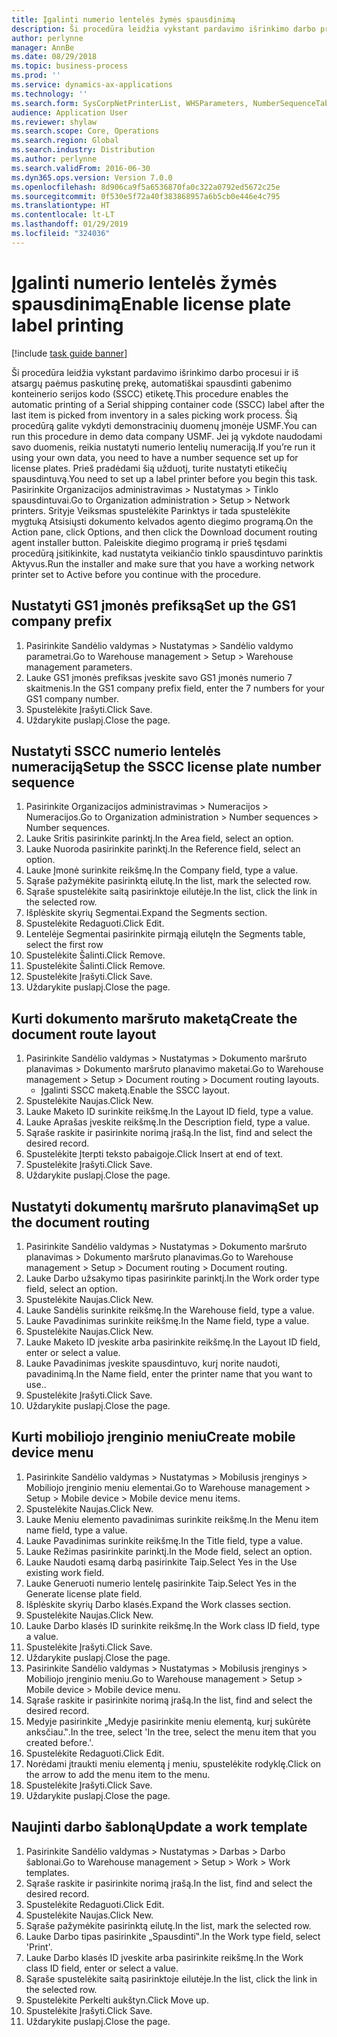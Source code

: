 ```yaml
---
title: Įgalinti numerio lentelės žymės spausdinimą
description: Ši procedūra leidžia vykstant pardavimo išrinkimo darbo procesui ir iš atsargų paėmus paskutinę prekę, automatiškai spausdinti gabenimo konteinerio serijos kodo (SSCC) etiketę.
author: perlynne
manager: AnnBe
ms.date: 08/29/2018
ms.topic: business-process
ms.prod: ''
ms.service: dynamics-ax-applications
ms.technology: ''
ms.search.form: SysCorpNetPrinterList, WHSParameters, NumberSequenceTableListPage, NumberSequenceDetails, WHSDocumentRoutingLayout, WHSDocumentRouting, WHSRFMenuItem, WHSRFMenu, WHSWorkTemplateTable
audience: Application User
ms.reviewer: shylaw
ms.search.scope: Core, Operations
ms.search.region: Global
ms.search.industry: Distribution
ms.author: perlynne
ms.search.validFrom: 2016-06-30
ms.dyn365.ops.version: Version 7.0.0
ms.openlocfilehash: 8d906ca9f5a6536870fa0c322a0792ed5672c25e
ms.sourcegitcommit: 0f530e5f72a40f383868957a6b5cb0e446e4c795
ms.translationtype: HT
ms.contentlocale: lt-LT
ms.lasthandoff: 01/29/2019
ms.locfileid: "324036"
---
```

# <a name="enable-license-plate-label-printing"></a><span data-ttu-id="910c9-103">Įgalinti numerio lentelės žymės spausdinimą</span><span class="sxs-lookup"><span data-stu-id="910c9-103">Enable license plate label printing</span></span>

[!include [task guide banner](../../includes/task-guide-banner.md)]

<span data-ttu-id="910c9-104">Ši procedūra leidžia vykstant pardavimo išrinkimo darbo procesui ir iš atsargų paėmus paskutinę prekę, automatiškai spausdinti gabenimo konteinerio serijos kodo (SSCC) etiketę.</span><span class="sxs-lookup"><span data-stu-id="910c9-104">This procedure enables the automatic printing of a Serial shipping container code (SSCC) label after the last item is picked from inventory in a sales picking work process.</span></span> <span data-ttu-id="910c9-105">Šią procedūrą galite vykdyti demonstracinių duomenų įmonėje USMF.</span><span class="sxs-lookup"><span data-stu-id="910c9-105">You can run this procedure in demo data company USMF.</span></span> <span data-ttu-id="910c9-106">Jei ją vykdote naudodami savo duomenis, reikia nustatyti numerio lentelių numeraciją.</span><span class="sxs-lookup"><span data-stu-id="910c9-106">If you’re run it using your own data, you need to have a number sequence set up for license plates.</span></span> <span data-ttu-id="910c9-107">Prieš pradėdami šią užduotį, turite nustatyti etikečių spausdintuvą.</span><span class="sxs-lookup"><span data-stu-id="910c9-107">You need to set up a label printer before you begin this task.</span></span> <span data-ttu-id="910c9-108">Pasirinkite Organizacijos administravimas > Nustatymas > Tinklo spausdintuvai.</span><span class="sxs-lookup"><span data-stu-id="910c9-108">Go to Organization administration > Setup > Network printers.</span></span> <span data-ttu-id="910c9-109">Srityje Veiksmas spustelėkite Parinktys ir tada spustelėkite mygtuką Atsisiųsti dokumento kelvados agento diegimo programą.</span><span class="sxs-lookup"><span data-stu-id="910c9-109">On the Action pane, click Options, and then click the Download document routing agent installer button.</span></span> <span data-ttu-id="910c9-110">Paleiskite diegimo programą ir prieš tęsdami procedūrą įsitikinkite, kad nustatyta veikiančio tinklo spausdintuvo parinktis Aktyvus.</span><span class="sxs-lookup"><span data-stu-id="910c9-110">Run the installer and make sure that you have a working network printer set to Active before you continue with the procedure.</span></span>


## <a name="set-up-the-gs1-company-prefix"></a><span data-ttu-id="910c9-111">Nustatyti GS1 įmonės prefiksą</span><span class="sxs-lookup"><span data-stu-id="910c9-111">Set up the GS1 company prefix</span></span>
1. <span data-ttu-id="910c9-112">Pasirinkite Sandėlio valdymas > Nustatymas > Sandėlio valdymo parametrai.</span><span class="sxs-lookup"><span data-stu-id="910c9-112">Go to Warehouse management > Setup > Warehouse management parameters.</span></span>
2. <span data-ttu-id="910c9-113">Lauke GS1 įmonės prefiksas įveskite savo GS1 įmonės numerio 7 skaitmenis.</span><span class="sxs-lookup"><span data-stu-id="910c9-113">In the GS1 company prefix field, enter the 7 numbers for your GS1 company number.</span></span>
3. <span data-ttu-id="910c9-114">Spustelėkite Įrašyti.</span><span class="sxs-lookup"><span data-stu-id="910c9-114">Click Save.</span></span>
4. <span data-ttu-id="910c9-115">Uždarykite puslapį.</span><span class="sxs-lookup"><span data-stu-id="910c9-115">Close the page.</span></span>

## <a name="setup-the-sscc-license-plate-number-sequence"></a><span data-ttu-id="910c9-116">Nustatyti SSCC numerio lentelės numeraciją</span><span class="sxs-lookup"><span data-stu-id="910c9-116">Setup the SSCC license plate number sequence</span></span>
1. <span data-ttu-id="910c9-117">Pasirinkite Organizacijos administravimas > Numeracijos > Numeracijos.</span><span class="sxs-lookup"><span data-stu-id="910c9-117">Go to Organization administration > Number sequences > Number sequences.</span></span>
2. <span data-ttu-id="910c9-118">Lauke Sritis pasirinkite parinktį.</span><span class="sxs-lookup"><span data-stu-id="910c9-118">In the Area field, select an option.</span></span>
3. <span data-ttu-id="910c9-119">Lauke Nuoroda pasirinkite parinktį.</span><span class="sxs-lookup"><span data-stu-id="910c9-119">In the Reference field, select an option.</span></span>
4. <span data-ttu-id="910c9-120">Lauke Įmonė surinkite reikšmę.</span><span class="sxs-lookup"><span data-stu-id="910c9-120">In the Company field, type a value.</span></span>
5. <span data-ttu-id="910c9-121">Sąraše pažymėkite pasirinktą eilutę.</span><span class="sxs-lookup"><span data-stu-id="910c9-121">In the list, mark the selected row.</span></span>
6. <span data-ttu-id="910c9-122">Sąraše spustelėkite saitą pasirinktoje eilutėje.</span><span class="sxs-lookup"><span data-stu-id="910c9-122">In the list, click the link in the selected row.</span></span>
7. <span data-ttu-id="910c9-123">Išplėskite skyrių Segmentai.</span><span class="sxs-lookup"><span data-stu-id="910c9-123">Expand the Segments section.</span></span>
8. <span data-ttu-id="910c9-124">Spustelėkite Redaguoti.</span><span class="sxs-lookup"><span data-stu-id="910c9-124">Click Edit.</span></span>
9. <span data-ttu-id="910c9-125">Lentelėje Segmentai pasirinkite pirmąją eilutę</span><span class="sxs-lookup"><span data-stu-id="910c9-125">In the Segments table, select the first row</span></span>
10. <span data-ttu-id="910c9-126">Spustelėkite Šalinti.</span><span class="sxs-lookup"><span data-stu-id="910c9-126">Click Remove.</span></span>
11. <span data-ttu-id="910c9-127">Spustelėkite Šalinti.</span><span class="sxs-lookup"><span data-stu-id="910c9-127">Click Remove.</span></span>
12. <span data-ttu-id="910c9-128">Spustelėkite Įrašyti.</span><span class="sxs-lookup"><span data-stu-id="910c9-128">Click Save.</span></span>
13. <span data-ttu-id="910c9-129">Uždarykite puslapį.</span><span class="sxs-lookup"><span data-stu-id="910c9-129">Close the page.</span></span>

## <a name="create-the-document-route-layout"></a><span data-ttu-id="910c9-130">Kurti dokumento maršruto maketą</span><span class="sxs-lookup"><span data-stu-id="910c9-130">Create the document route layout</span></span>
1. <span data-ttu-id="910c9-131">Pasirinkite Sandėlio valdymas > Nustatymas > Dokumento maršruto planavimas > Dokumento maršruto planavimo maketai.</span><span class="sxs-lookup"><span data-stu-id="910c9-131">Go to Warehouse management > Setup > Document routing > Document routing layouts.</span></span>
    * <span data-ttu-id="910c9-132">Įgalinti SSCC maketą.</span><span class="sxs-lookup"><span data-stu-id="910c9-132">Enable the SSCC layout.</span></span>  
2. <span data-ttu-id="910c9-133">Spustelėkite Naujas.</span><span class="sxs-lookup"><span data-stu-id="910c9-133">Click New.</span></span>
3. <span data-ttu-id="910c9-134">Lauke Maketo ID surinkite reikšmę.</span><span class="sxs-lookup"><span data-stu-id="910c9-134">In the Layout ID field, type a value.</span></span>
4. <span data-ttu-id="910c9-135">Lauke Aprašas įveskite reikšmę.</span><span class="sxs-lookup"><span data-stu-id="910c9-135">In the Description field, type a value.</span></span>
5. <span data-ttu-id="910c9-136">Sąraše raskite ir pasirinkite norimą įrašą.</span><span class="sxs-lookup"><span data-stu-id="910c9-136">In the list, find and select the desired record.</span></span>
6. <span data-ttu-id="910c9-137">Spustelėkite Įterpti teksto pabaigoje.</span><span class="sxs-lookup"><span data-stu-id="910c9-137">Click Insert at end of text.</span></span>
7. <span data-ttu-id="910c9-138">Spustelėkite Įrašyti.</span><span class="sxs-lookup"><span data-stu-id="910c9-138">Click Save.</span></span>
8. <span data-ttu-id="910c9-139">Uždarykite puslapį.</span><span class="sxs-lookup"><span data-stu-id="910c9-139">Close the page.</span></span>

## <a name="set-up-the-document-routing"></a><span data-ttu-id="910c9-140">Nustatyti dokumentų maršruto planavimą</span><span class="sxs-lookup"><span data-stu-id="910c9-140">Set up the document routing</span></span>
1. <span data-ttu-id="910c9-141">Pasirinkite Sandėlio valdymas > Nustatymas > Dokumento maršruto planavimas > Dokumento maršruto planavimas.</span><span class="sxs-lookup"><span data-stu-id="910c9-141">Go to Warehouse management > Setup > Document routing > Document routing.</span></span>
2. <span data-ttu-id="910c9-142">Lauke Darbo užsakymo tipas pasirinkite parinktį.</span><span class="sxs-lookup"><span data-stu-id="910c9-142">In the Work order type field, select an option.</span></span>
3. <span data-ttu-id="910c9-143">Spustelėkite Naujas.</span><span class="sxs-lookup"><span data-stu-id="910c9-143">Click New.</span></span>
4. <span data-ttu-id="910c9-144">Lauke Sandėlis surinkite reikšmę.</span><span class="sxs-lookup"><span data-stu-id="910c9-144">In the Warehouse field, type a value.</span></span>
5. <span data-ttu-id="910c9-145">Lauke Pavadinimas surinkite reikšmę.</span><span class="sxs-lookup"><span data-stu-id="910c9-145">In the Name field, type a value.</span></span>
6. <span data-ttu-id="910c9-146">Spustelėkite Naujas.</span><span class="sxs-lookup"><span data-stu-id="910c9-146">Click New.</span></span>
7. <span data-ttu-id="910c9-147">Lauke Maketo ID įveskite arba pasirinkite reikšmę.</span><span class="sxs-lookup"><span data-stu-id="910c9-147">In the Layout ID field, enter or select a value.</span></span>
8. <span data-ttu-id="910c9-148">Lauke Pavadinimas įveskite spausdintuvo, kurį norite naudoti, pavadinimą.</span><span class="sxs-lookup"><span data-stu-id="910c9-148">In the Name field, enter the printer name that you want to use..</span></span>
9. <span data-ttu-id="910c9-149">Spustelėkite Įrašyti.</span><span class="sxs-lookup"><span data-stu-id="910c9-149">Click Save.</span></span>
10. <span data-ttu-id="910c9-150">Uždarykite puslapį.</span><span class="sxs-lookup"><span data-stu-id="910c9-150">Close the page.</span></span>

## <a name="create-mobile-device-menu"></a><span data-ttu-id="910c9-151">Kurti mobiliojo įrenginio meniu</span><span class="sxs-lookup"><span data-stu-id="910c9-151">Create mobile device menu</span></span>
1. <span data-ttu-id="910c9-152">Pasirinkite Sandėlio valdymas > Nustatymas > Mobilusis įrenginys > Mobiliojo įrenginio meniu elementai.</span><span class="sxs-lookup"><span data-stu-id="910c9-152">Go to Warehouse management > Setup > Mobile device > Mobile device menu items.</span></span>
2. <span data-ttu-id="910c9-153">Spustelėkite Naujas.</span><span class="sxs-lookup"><span data-stu-id="910c9-153">Click New.</span></span>
3. <span data-ttu-id="910c9-154">Lauke Meniu elemento pavadinimas surinkite reikšmę.</span><span class="sxs-lookup"><span data-stu-id="910c9-154">In the Menu item name field, type a value.</span></span>
4. <span data-ttu-id="910c9-155">Lauke Pavadinimas surinkite reikšmę.</span><span class="sxs-lookup"><span data-stu-id="910c9-155">In the Title field, type a value.</span></span>
5. <span data-ttu-id="910c9-156">Lauke Režimas pasirinkite parinktį.</span><span class="sxs-lookup"><span data-stu-id="910c9-156">In the Mode field, select an option.</span></span>
6. <span data-ttu-id="910c9-157">Lauke Naudoti esamą darbą pasirinkite Taip.</span><span class="sxs-lookup"><span data-stu-id="910c9-157">Select Yes in the Use existing work field.</span></span>
7. <span data-ttu-id="910c9-158">Lauke Generuoti numerio lentelę pasirinkite Taip.</span><span class="sxs-lookup"><span data-stu-id="910c9-158">Select Yes in the Generate license plate field.</span></span>
8. <span data-ttu-id="910c9-159">Išplėskite skyrių Darbo klasės.</span><span class="sxs-lookup"><span data-stu-id="910c9-159">Expand the Work classes section.</span></span>
9. <span data-ttu-id="910c9-160">Spustelėkite Naujas.</span><span class="sxs-lookup"><span data-stu-id="910c9-160">Click New.</span></span>
10. <span data-ttu-id="910c9-161">Lauke Darbo klasės ID surinkite reikšmę.</span><span class="sxs-lookup"><span data-stu-id="910c9-161">In the Work class ID field, type a value.</span></span>
11. <span data-ttu-id="910c9-162">Spustelėkite Įrašyti.</span><span class="sxs-lookup"><span data-stu-id="910c9-162">Click Save.</span></span>
12. <span data-ttu-id="910c9-163">Uždarykite puslapį.</span><span class="sxs-lookup"><span data-stu-id="910c9-163">Close the page.</span></span>
13. <span data-ttu-id="910c9-164">Pasirinkite Sandėlio valdymas > Nustatymas > Mobilusis įrenginys > Mobiliojo įrenginio meniu.</span><span class="sxs-lookup"><span data-stu-id="910c9-164">Go to Warehouse management > Setup > Mobile device > Mobile device menu.</span></span>
14. <span data-ttu-id="910c9-165">Sąraše raskite ir pasirinkite norimą įrašą.</span><span class="sxs-lookup"><span data-stu-id="910c9-165">In the list, find and select the desired record.</span></span>
15. <span data-ttu-id="910c9-166">Medyje pasirinkite „Medyje pasirinkite meniu elementą, kurį sukūrėte anksčiau.‟.</span><span class="sxs-lookup"><span data-stu-id="910c9-166">In the tree, select 'In the tree, select the menu item that you created before.'.</span></span>
16. <span data-ttu-id="910c9-167">Spustelėkite Redaguoti.</span><span class="sxs-lookup"><span data-stu-id="910c9-167">Click Edit.</span></span>
17. <span data-ttu-id="910c9-168">Norėdami įtraukti meniu elementą į meniu, spustelėkite rodyklę.</span><span class="sxs-lookup"><span data-stu-id="910c9-168">Click on the arrow to add the menu item to the menu.</span></span>
18. <span data-ttu-id="910c9-169">Spustelėkite Įrašyti.</span><span class="sxs-lookup"><span data-stu-id="910c9-169">Click Save.</span></span>
19. <span data-ttu-id="910c9-170">Uždarykite puslapį.</span><span class="sxs-lookup"><span data-stu-id="910c9-170">Close the page.</span></span>

## <a name="update-a-work-template"></a><span data-ttu-id="910c9-171">Naujinti darbo šabloną</span><span class="sxs-lookup"><span data-stu-id="910c9-171">Update a work template</span></span>
1. <span data-ttu-id="910c9-172">Pasirinkite Sandėlio valdymas > Nustatymas > Darbas > Darbo šablonai.</span><span class="sxs-lookup"><span data-stu-id="910c9-172">Go to Warehouse management > Setup > Work > Work templates.</span></span>
2. <span data-ttu-id="910c9-173">Sąraše raskite ir pasirinkite norimą įrašą.</span><span class="sxs-lookup"><span data-stu-id="910c9-173">In the list, find and select the desired record.</span></span>
3. <span data-ttu-id="910c9-174">Spustelėkite Redaguoti.</span><span class="sxs-lookup"><span data-stu-id="910c9-174">Click Edit.</span></span>
4. <span data-ttu-id="910c9-175">Spustelėkite Naujas.</span><span class="sxs-lookup"><span data-stu-id="910c9-175">Click New.</span></span>
5. <span data-ttu-id="910c9-176">Sąraše pažymėkite pasirinktą eilutę.</span><span class="sxs-lookup"><span data-stu-id="910c9-176">In the list, mark the selected row.</span></span>
6. <span data-ttu-id="910c9-177">Lauke Darbo tipas pasirinkite „Spausdinti‟.</span><span class="sxs-lookup"><span data-stu-id="910c9-177">In the Work type field, select 'Print'.</span></span>
7. <span data-ttu-id="910c9-178">Lauke Darbo klasės ID įveskite arba pasirinkite reikšmę.</span><span class="sxs-lookup"><span data-stu-id="910c9-178">In the Work class ID field, enter or select a value.</span></span>
8. <span data-ttu-id="910c9-179">Sąraše spustelėkite saitą pasirinktoje eilutėje.</span><span class="sxs-lookup"><span data-stu-id="910c9-179">In the list, click the link in the selected row.</span></span>
9. <span data-ttu-id="910c9-180">Spustelėkite Perkelti aukštyn.</span><span class="sxs-lookup"><span data-stu-id="910c9-180">Click Move up.</span></span>
10. <span data-ttu-id="910c9-181">Spustelėkite Įrašyti.</span><span class="sxs-lookup"><span data-stu-id="910c9-181">Click Save.</span></span>
11. <span data-ttu-id="910c9-182">Uždarykite puslapį.</span><span class="sxs-lookup"><span data-stu-id="910c9-182">Close the page.</span></span>


